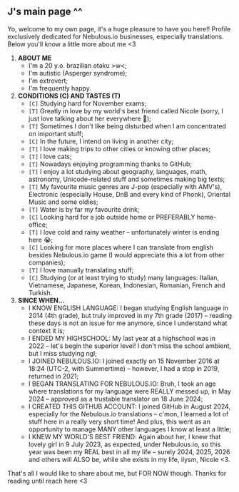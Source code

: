 ## J's main page ^^

Yo, welcome to my own page, it's a huge pleasure to have you here!! Profile exclusively dedicated for Nebulous.io businesses, especially translations. Below you'll know a little more about me <3

1. **ABOUT ME**
   - I'm a 20 y.o. brazilian otaku >w<;
   - I'm autistic (Asperger syndrome);
   - I'm extrovert;
   - I'm frequently happy.
2. **CONDITIONS (C) AND TASTES (T)**
   - `[C]` Studying hard for November exams;
   - `[T]` Greatly in love by my world's best friend called Nicole (sorry, I just love talking about her everywhere 🥺);
   - `[T]` Sometimes I don't like being disturbed when I am concentrated on important stuff;
   - `[C]` In the future, I intend on living in another city;
   - `[T]` I love making trips to other cities or knowing other places;
   - `[T]` I love cats;
   - `[T]` Nowadays enjoying programming thanks to GitHub;
   - `[T]` I enjoy a lot studying about geography, languages, math, astronomy, Unicode-related stuff and sometimes making big texts;
   - `[T]` My favourite music genres are J-pop (especially with AMV's), Electronic (especially House, DnB and every kind of Phonk), Oriental Music and some oldies;
   - `[T]` Water is by far my favourite drink;
   - `[C]` Looking hard for a job outside home or PREFERABLY home-office;
   - `[T]` I love cold and rainy weather – unfortunately winter is ending here 😭;
   - `[C]` Looking for more places where I can translate from english besides Nebulous.io game (I would appreciate this a lot from other companies);
   - `[T]` I love manually translating stuff;
   - `[C]` Studying (or at least trying to study) many languages: Italian, Vietnamese, Japanese, Korean, Indonesian, Romanian, French and Turkish.
3. **SINCE WHEN...**
   - I KNOW ENGLISH LANGUAGE: I began studying English language in 2014 (4th grade), but truly improved in my 7th grade (2017) – reading these days is not an issue for me anymore, since I understand what context it is;
   - I ENDED MY HIGHSCHOOL: My last year at a highschool was in 2022 – let's begin the superior level! I don't miss the school ambient, but I miss studying ngl;
   - I JOINED NEBULOUS.IO: I joined exactly on 15 November 2016 at 18:24 (UTC-2, with Summertime) – however, I had a stop in 2019, returned in 2021;
   - I BEGAN TRANSLATING FOR NEBULOUS.IO: Bruh, I took an age where translations for my language were REALLY messed up, in May 2024 – approved as a trustable translator on 18 June 2024;
   - I CREATED THIS GITHUB ACCOUNT: I joined GitHub in August 2024, especially for the Nebulous.io translations – c'mon, I learned a lot of stuff here in a really very short time! And plus, this went as an opportunity to manage MANY other languages I know at least a little;
   - I KNEW MY WORLD'S BEST FRIEND: Again about her, I knew that lovely girl in 9 July 2023, as expected, under Nebulous.io, so this year was been my REAL best in all my life – surely 2024, 2025, 2026 and others will ALSO be, while she exists in my life, ilysm, Nicole <3.

That's all I would like to share about me, but FOR NOW though. Thanks for reading until reach here <3

